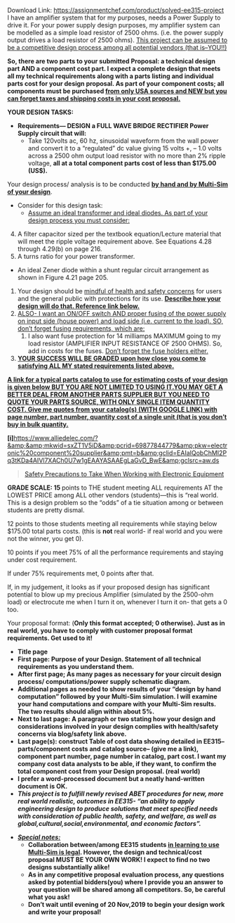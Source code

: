 Download Link: https://assignmentchef.com/product/solved-ee315-project
<br>
I have an amplifier system that for my purposes, needs a Power Supply to drive it. For your power supply design purposes, my amplifier system can be modelled as a simple load resistor of 2500 ohms. (i.e. the power supply output drives a load resistor of 2500 ohms).  <u>This project can be assumed to be a competitive design process among all potential vendors (that is–YOU!!)</u>

<strong>So, there are two parts to your submitted Proposal: a technical design part AND a component  cost part. I expect a complete design that meets all my technical requirements along with a parts listing and individual  parts cost for your design proposal. As part of your component costs; all components must be purchased </strong><strong><u>from only USA sources and NEW but you can forget taxes and shipping costs in your cost proposal.</u></strong>

<strong>YOUR DESIGN TASKS:</strong>

<ul>

 <li><strong>Requirements</strong><strong>— DESIGN a FULL WAVE BRIDGE RECTIFIER Power Supply circuit that will:</strong>

  <ul>

   <li>Take 120volts ac, 60 hz, sinusoidal waveform from the wall power and convert it to a “regulated” dc value giving 15 volts +, – 1.0 volts across a 2500 ohm output load resistor with no more than 2% ripple voltage, <strong>all at a total component parts cost of less than $175.00 (US$).</strong></li>

  </ul></li>

</ul>

Your design process/ analysis is to be conducted <strong><u>by hand and by Multi-Sim of your design</u></strong>.

<ul>

 <li>Consider for this design task:

  <ul>

   <li><u>Assume an ideal transformer and ideal diodes. As part of your design process you must consider:</u></li>

  </ul></li>

</ul>

<ol start="4">

 <li>A filter capacitor sized per the textbook equation/Lecture material that will meet the ripple voltage requirement above. See Equations 4.28 through 4.29(b) on page 216.</li>

 <li>A turns ratio for your power transformer.</li>

</ol>

<ul>

 <li>An ideal Zener diode within a shunt regular circuit arrangement as shown in Figure 4.21 page 205.</li>

</ul>

<ol>

 <li>Your design should be <u>mindful of health and safety concerns</u> for users and the general public with protections for its use. <strong><u>Describe how your design will do that. Reference link below.</u></strong></li>

 <li><u>ALSO- I want an ON/OFF switch AND proper fusing of the power supply on input side (house power) and load side (i.e. current to the load). SO, don’t forget fusing requirements, which are: </u>

  <ol>

   <li>I also want fuse protection for 14 milliamps MAXIMUM going to my load resistor (AMPLIFIER INPUT RESISTANCE OF 2500 OHMS). So, add in costs for the fuses. <u>Don’t forget the fuse holders either.</u></li>

  </ol></li>

 <li><strong><u>YOUR SUCCESS WILL BE GRADED upon how close you come to satisfying ALL MY stated requirements listed above.</u></strong></li>

</ol>

<strong><u>A link for a typical parts catalog to use for estimating costs of your design is given below BUT YOU ARE NOT LIMITED TO USING IT.YOU MAY GET A BETTER DEAL FROM ANOTHER PARTS SUPPLIER BUT YOU NEED TO QUOTE YOUR PARTS SOURCE, WITH ONLY SINGLE ITEM QUANTITY COST. Give me quotes from your catalog(s) (WITH GOOGLE LINK) with page number, part number, quantity cost of a single unit (that is you don’t buy in bulk quantity.</u></strong>

<a href="#_edn1" name="_ednref1"><strong><u>[i]</u></strong></a><a href="https://www.alliedelec.com/?&amp;&amp;mkwid=sxZT1V5iD&amp;pcrid=69877844779&amp;pkw=electronic%20component%20supplier&amp;pmt=b&amp;gclid=EAIaIQobChMI2Pq3tKDa4AIVl7XACh0U7w1gEAAYASAAEgLaGvD_BwE&amp;gclsrc=aw.ds">https://www.alliedelec.com/?&amp;&amp;mkwid=sxZT1V5iD&amp;pcrid=69877844779&amp;pkw=electronic%20component%20supplier&amp;pmt=b&amp;gclid=EAIaIQobChMI2Pq3tKDa4AIVl7XACh0U7w1gEAAYASAAEgLaGvD_BwE&amp;gclsrc=aw.ds</a>

<blockquote class="wp-embedded-content" data-secret="C01S4YXb7Q">

 <a href="http://www.blog4safety.com/2017/02/safety-precautions-to-take-when-working-with-electronic-equipment/">Safety Precautions to Take When Working with Electronic Equipment</a>

</blockquote>

<iframe sandbox="allow-scripts" security="restricted" style="position: absolute; clip: rect(1px, 1px, 1px, 1px);" title="“Safety Precautions to Take When Working with Electronic Equipment” — Work Safety Blog" data-secret="C01S4YXb7Q" width="600" height="338" frameborder="0" marginwidth="0" marginheight="0" scrolling="no" data-src="http://www.blog4safety.com/2017/02/safety-precautions-to-take-when-working-with-electronic-equipment/embed/#?secret=C01S4YXb7Q" class="wp-embedded-content lazyload" src="data:image/gif;base64,R0lGODlhAQABAAAAACH5BAEKAAEALAAAAAABAAEAAAICTAEAOw=="></iframe>

<strong>GRADE SCALE: 15 </strong>points to THE student meeting ALL requirements AT the LOWEST PRICE among ALL other vendors (students)—this is “real world. This is a design problem so the “odds” of a tie situation among or between students are pretty dismal.

12 points to those students meeting all requirements while staying below $175.00 total parts costs. (this is <strong>not</strong> real world- if real world and you were not the winner, you get 0).

10 points if you meet 75% of all the performance requirements and staying under cost requirement.

If under 75% requirements met, 0 points after that.

If, in my judgement, it looks as if your proposed design has significant potential to blow up my precious Amplifier (simulated by the 2500-ohm load) or electrocute me when I turn it on, whenever I turn it on- that gets a 0 too.

Your proposal format: (<strong>Only this format accepted; 0 otherwise</strong><strong>). Just as in real world, you have to comply with customer proposal format requirements. Get used to it!</strong>

<ul>

 <li><strong>Title page</strong></li>

 <li><strong>First page: Purpose of your Design. Statement of all technical requirements as you understand them.</strong></li>

 <li><strong>After first page; As many pages as necessary for your circuit design process/ computations/power supply schematic diagram.</strong></li>

 <li><strong>Additional pages as needed to show results of your “design by hand computation” followed by your Multi-Sim simulation. I will examine your hand computations and compare with your Multi-Sim results. The two results should align within about 5%.</strong></li>

 <li><strong>Next to last page: A paragraph or two stating how your design and considerations involved in your design complies with health/safety concerns via blog/safety link above.</strong></li>

 <li><strong>Last page(s): construct Table of cost data showing detailed in EE315– parts/component costs and catalog source– (give me a link), component part number, page number in catalog, part cost. I want my company cost data analysts to be able, if they want, to confirm the total component cost from your Design proposal. (real world)</strong></li>

 <li><strong>I prefer a word-processed document but a neatly hand-written document is OK.</strong></li>

 <li><strong><em>This project is to fulfill newly revised ABET procedures for new, more real world realistic, outcomes in EE315- “an ability to apply engineering design to produce solutions that meet specified needs with consideration of public health, safety, and welfare, as well as global,cultural,social,environmental, and economic factors”. </em></strong></li>

</ul>

<ul>

 <li><a href="#_ednref1" name="_edn1"></a><strong><em><u>Special notes:</u></em></strong>

  <ul>

   <li><strong>Collaboration between/among EE315 students <u>in learning to use Multi-Sim is legal</u>. However, the design and technical/cost proposal MUST BE YOUR OWN WORK! I expect to find no two designs substantially  alike!</strong></li>

   <li><strong>As in any competitive proposal evaluation process, any questions asked by potential bidders(you) where I provide you an answer to your question will be shared among all competitors. So, be careful what you ask! </strong></li>

   <li><strong>Don’t wait until evening of 20 Nov,2019 to begin your design work and write your proposal!</strong></li>

  </ul></li>

</ul>

<strong> </strong>